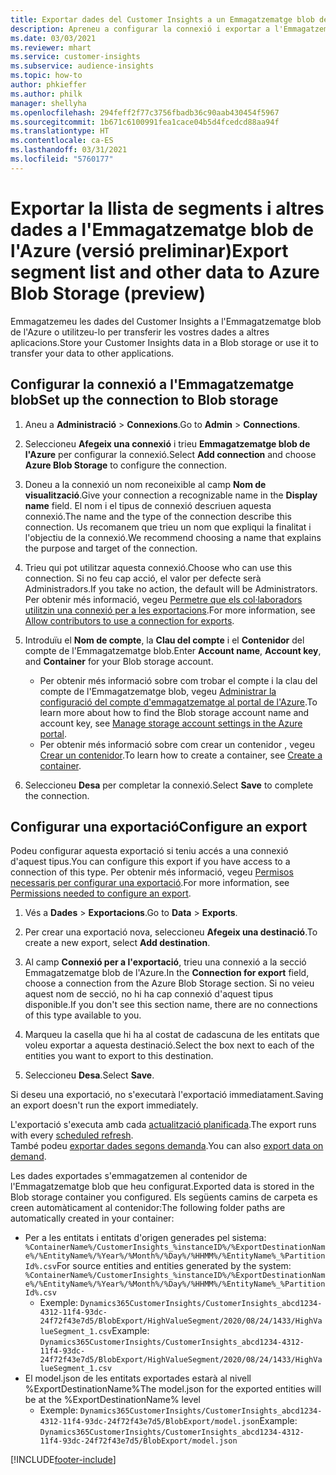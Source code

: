 ```yaml
---
title: Exportar dades del Customer Insights a un Emmagatzematge blob de l'Azure
description: Apreneu a configurar la connexió i exportar a l'Emmagatzematge blob.
ms.date: 03/03/2021
ms.reviewer: mhart
ms.service: customer-insights
ms.subservice: audience-insights
ms.topic: how-to
author: phkieffer
ms.author: philk
manager: shellyha
ms.openlocfilehash: 294feff2f77c3756fbadb36c90aab430454f5967
ms.sourcegitcommit: 1b671c6100991fea1cace04b5d4fcedcd88aa94f
ms.translationtype: HT
ms.contentlocale: ca-ES
ms.lasthandoff: 03/31/2021
ms.locfileid: "5760177"
---
```

# <a name="export-segment-list-and-other-data-to-azure-blob-storage-preview"></a><span data-ttu-id="8baa0-103">Exportar la llista de segments i altres dades a l'Emmagatzematge blob de l'Azure (versió preliminar)</span><span class="sxs-lookup"><span data-stu-id="8baa0-103">Export segment list and other data to Azure Blob Storage (preview)</span></span>

<span data-ttu-id="8baa0-104">Emmagatzemeu les dades del Customer Insights a l'Emmagatzematge blob de l'Azure o utilitzeu-lo per transferir les vostres dades a altres aplicacions.</span><span class="sxs-lookup"><span data-stu-id="8baa0-104">Store your Customer Insights data in a Blob storage or use it to transfer your data to other applications.</span></span>

## <a name="set-up-the-connection-to-blob-storage"></a><span data-ttu-id="8baa0-105">Configurar la connexió a l'Emmagatzematge blob</span><span class="sxs-lookup"><span data-stu-id="8baa0-105">Set up the connection to Blob storage</span></span>

1. <span data-ttu-id="8baa0-106">Aneu a **Administració** > **Connexions**.</span><span class="sxs-lookup"><span data-stu-id="8baa0-106">Go to **Admin** > **Connections**.</span></span>

1. <span data-ttu-id="8baa0-107">Seleccioneu **Afegeix una connexió** i trieu **Emmagatzematge blob de l'Azure** per configurar la connexió.</span><span class="sxs-lookup"><span data-stu-id="8baa0-107">Select **Add connection** and choose **Azure Blob Storage** to configure the connection.</span></span>

1. <span data-ttu-id="8baa0-108">Doneu a la connexió un nom reconeixible al camp **Nom de visualització**.</span><span class="sxs-lookup"><span data-stu-id="8baa0-108">Give your connection a recognizable name in the **Display name** field.</span></span> <span data-ttu-id="8baa0-109">El nom i el tipus de connexió descriuen aquesta connexió.</span><span class="sxs-lookup"><span data-stu-id="8baa0-109">The name and the type of the connection describe this connection.</span></span> <span data-ttu-id="8baa0-110">Us recomanem que trieu un nom que expliqui la finalitat i l'objectiu de la connexió.</span><span class="sxs-lookup"><span data-stu-id="8baa0-110">We recommend choosing a name that explains the purpose and target of the connection.</span></span>

1. <span data-ttu-id="8baa0-111">Trieu qui pot utilitzar aquesta connexió.</span><span class="sxs-lookup"><span data-stu-id="8baa0-111">Choose who can use this connection.</span></span> <span data-ttu-id="8baa0-112">Si no feu cap acció, el valor per defecte serà Administradors.</span><span class="sxs-lookup"><span data-stu-id="8baa0-112">If you take no action, the default will be Administrators.</span></span> <span data-ttu-id="8baa0-113">Per obtenir més informació, vegeu [Permetre que els col·laboradors utilitzin una connexió per a les exportacions](connections.md#allow-contributors-to-use-a-connection-for-exports).</span><span class="sxs-lookup"><span data-stu-id="8baa0-113">For more information, see [Allow contributors to use a connection for exports](connections.md#allow-contributors-to-use-a-connection-for-exports).</span></span>

1. <span data-ttu-id="8baa0-114">Introduïu el **Nom de compte**, la **Clau del compte** i el **Contenidor** del compte de l'Emmagatzematge blob.</span><span class="sxs-lookup"><span data-stu-id="8baa0-114">Enter **Account name**, **Account key**, and **Container** for your Blob storage account.</span></span>
    - <span data-ttu-id="8baa0-115">Per obtenir més informació sobre com trobar el compte i la clau del compte de l'Emmagatzematge blob, vegeu [Administrar la configuració del compte d'emmagatzematge al portal de l'Azure](/azure/storage/common/storage-account-manage).</span><span class="sxs-lookup"><span data-stu-id="8baa0-115">To learn more about how to find the Blob storage account name and account key, see [Manage storage account settings in the Azure portal](/azure/storage/common/storage-account-manage).</span></span>
    - <span data-ttu-id="8baa0-116">Per obtenir més informació sobre com crear un contenidor , vegeu [Crear un contenidor](/azure/storage/blobs/storage-quickstart-blobs-portal#create-a-container).</span><span class="sxs-lookup"><span data-stu-id="8baa0-116">To learn how to create a container, see [Create a container](/azure/storage/blobs/storage-quickstart-blobs-portal#create-a-container).</span></span>

1. <span data-ttu-id="8baa0-117">Seleccioneu **Desa** per completar la connexió.</span><span class="sxs-lookup"><span data-stu-id="8baa0-117">Select **Save** to complete the connection.</span></span> 

## <a name="configure-an-export"></a><span data-ttu-id="8baa0-118">Configurar una exportació</span><span class="sxs-lookup"><span data-stu-id="8baa0-118">Configure an export</span></span>

<span data-ttu-id="8baa0-119">Podeu configurar aquesta exportació si teniu accés a una connexió d'aquest tipus.</span><span class="sxs-lookup"><span data-stu-id="8baa0-119">You can configure this export if you have access to a connection of this type.</span></span> <span data-ttu-id="8baa0-120">Per obtenir més informació, vegeu [Permisos necessaris per configurar una exportació](export-destinations.md#set-up-a-new-export).</span><span class="sxs-lookup"><span data-stu-id="8baa0-120">For more information, see [Permissions needed to configure an export](export-destinations.md#set-up-a-new-export).</span></span>

1. <span data-ttu-id="8baa0-121">Vés a **Dades** > **Exportacions**.</span><span class="sxs-lookup"><span data-stu-id="8baa0-121">Go to **Data** > **Exports**.</span></span>

1. <span data-ttu-id="8baa0-122">Per crear una exportació nova, seleccioneu **Afegeix una destinació**.</span><span class="sxs-lookup"><span data-stu-id="8baa0-122">To create a new export, select **Add destination**.</span></span>

1. <span data-ttu-id="8baa0-123">Al camp **Connexió per a l'exportació**, trieu una connexió a la secció Emmagatzematge blob de l'Azure.</span><span class="sxs-lookup"><span data-stu-id="8baa0-123">In the **Connection for export** field, choose a connection from the Azure Blob Storage section.</span></span> <span data-ttu-id="8baa0-124">Si no veieu aquest nom de secció, no hi ha cap connexió d'aquest tipus disponible.</span><span class="sxs-lookup"><span data-stu-id="8baa0-124">If you don't see this section name, there are no connections of this type available to you.</span></span>

1. <span data-ttu-id="8baa0-125">Marqueu la casella que hi ha al costat de cadascuna de les entitats que voleu exportar a aquesta destinació.</span><span class="sxs-lookup"><span data-stu-id="8baa0-125">Select the box next to each of the entities you want to export to this destination.</span></span>

1. <span data-ttu-id="8baa0-126">Seleccioneu **Desa**.</span><span class="sxs-lookup"><span data-stu-id="8baa0-126">Select **Save**.</span></span>

<span data-ttu-id="8baa0-127">Si deseu una exportació, no s'executarà l'exportació immediatament.</span><span class="sxs-lookup"><span data-stu-id="8baa0-127">Saving an export doesn't run the export immediately.</span></span>

<span data-ttu-id="8baa0-128">L'exportació s'executa amb cada [actualització planificada](system.md#schedule-tab).</span><span class="sxs-lookup"><span data-stu-id="8baa0-128">The export runs with every [scheduled refresh](system.md#schedule-tab).</span></span>     
<span data-ttu-id="8baa0-129">També podeu [exportar dades segons demanda](export-destinations.md#run-exports-on-demand).</span><span class="sxs-lookup"><span data-stu-id="8baa0-129">You can also [export data on demand](export-destinations.md#run-exports-on-demand).</span></span> 

<span data-ttu-id="8baa0-130">Les dades exportades s'emmagatzemen al contenidor de l'Emmagatzematge blob que heu configurat.</span><span class="sxs-lookup"><span data-stu-id="8baa0-130">Exported data is stored in the Blob storage container you configured.</span></span> <span data-ttu-id="8baa0-131">Els següents camins de carpeta es creen automàticament al contenidor:</span><span class="sxs-lookup"><span data-stu-id="8baa0-131">The following folder paths are automatically created in your container:</span></span>

- <span data-ttu-id="8baa0-132">Per a les entitats i entitats d'origen generades pel sistema: `%ContainerName%/CustomerInsights_%instanceID%/%ExportDestinationName%/%EntityName%/%Year%/%Month%/%Day%/%HHMM%/%EntityName%_%PartitionId%.csv`</span><span class="sxs-lookup"><span data-stu-id="8baa0-132">For source entities and entities generated by the system: `%ContainerName%/CustomerInsights_%instanceID%/%ExportDestinationName%/%EntityName%/%Year%/%Month%/%Day%/%HHMM%/%EntityName%_%PartitionId%.csv`</span></span>
  - <span data-ttu-id="8baa0-133">Exemple: `Dynamics365CustomerInsights/CustomerInsights_abcd1234-4312-11f4-93dc-24f72f43e7d5/BlobExport/HighValueSegment/2020/08/24/1433/HighValueSegment_1.csv`</span><span class="sxs-lookup"><span data-stu-id="8baa0-133">Example: `Dynamics365CustomerInsights/CustomerInsights_abcd1234-4312-11f4-93dc-24f72f43e7d5/BlobExport/HighValueSegment/2020/08/24/1433/HighValueSegment_1.csv`</span></span>
- <span data-ttu-id="8baa0-134">El model.json de les entitats exportades estarà al nivell %ExportDestinationName%</span><span class="sxs-lookup"><span data-stu-id="8baa0-134">The model.json for the exported entities will be at the %ExportDestinationName% level</span></span>
  - <span data-ttu-id="8baa0-135">Exemple: `Dynamics365CustomerInsights/CustomerInsights_abcd1234-4312-11f4-93dc-24f72f43e7d5/BlobExport/model.json`</span><span class="sxs-lookup"><span data-stu-id="8baa0-135">Example: `Dynamics365CustomerInsights/CustomerInsights_abcd1234-4312-11f4-93dc-24f72f43e7d5/BlobExport/model.json`</span></span>

[!INCLUDE[footer-include](../includes/footer-banner.md)]
